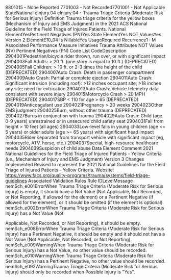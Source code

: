 

8801015 - None Reported
7701003 - Not Recorded7701001 - Not Applicable
StateNational
eInjury.04
eInjury.04 - Trauma Triage Criteria (Moderate Risk for Serious Injury)
Definition
Trauma triage criteria for the yellow boxes (Mechanism of Injury and EMS Judgment) in the 2021 ACS
National Guideline for the Field Triage of Injured Patients.
National ElementYesPertinent Negatives (PN)Yes
State ElementYes
NOT ValuesYes
Version 2 ElementE10_04
Is NillableYes
UsageRequired
Recurrence1 : M
Associated Performance Measure Initiatives
Trauma
Attributes
NOT Values (NV)
Pertinent Negatives (PN)
Code List
CodeDescription
2904001Pedestrian/bicycle rider thrown, run over, or with significant impact
2904003Fall Adults: > 20 ft. (one story is equal to 10 ft.) (DEPRECATED)
2904005Fall Children: > 10 ft. or 2-3 times the height of the child (DEPRECATED)
2904007Auto Crash: Death in passenger compartment
2904009Auto Crash: Partial or complete ejection
2904011Auto Crash: Significant intrusion (including roof): >12 inches occupant site; >18 inches any site; need for
extrication
2904013Auto Crash: Vehicle telemetry data consistent with severe injury
2904015Motorcycle Crash > 20 MPH (DEPRECATED)
2904017SBP < 110 for age > 65 (DEPRECATED)
2904019Anticoagulant use
2904021Pregnancy > 20 weeks
2904023Other EMS judgment
2904025Burn, without other trauma (DEPRECATED)
2904027Burns in conjunction with trauma
2904029Auto Crash: Child (age 0-9 years) unrestrained or in unsecured child safety seat
2904031Fall from height > 10 feet (all ages)
2904033Low-level falls in young children (age <= 5 years) or older adults (age >= 65 years) with significant head impact
2904035Rider separated from transport vehicle with significant impact (eg, motorcycle, ATV, horse, etc.)
2904037Special, high-resource healthcare needs
2904039Suspicion of child abuse
Data Element Comment
2021 National Guidelines for the Field Triage of Injured Patients - Yellow Criteria (i.e., Mechanism of Injury and EMS
Judgment)
Version 3 Changes Implemented
Revised to represent the 2021 National Guidelines for the Field Triage of Injured Patients - Yellow Criteria. Website: 
https://www.facs.org/quality-programs/trauma/systems/field-triage-guidelines
Associated Validation Rules
Rule IDLevelMessage
nemSch_e001ErrorWhen Trauma Triage Criteria (Moderate Risk for Serious Injury) is empty, it should have a Not
Value (Not Applicable, Not Recorded, or Not Reporting, if allowed for the element) or a Pertinent
Negative (if allowed for the element), or it should be omitted (if the element is optional).
nemSch_e002ErrorWhen Trauma Triage Criteria (Moderate Risk for Serious Injury) has a Not Value (Not

Applicable, Not Recorded, or Not Reporting), it should be empty.
nemSch_e008ErrorWhen Trauma Triage Criteria (Moderate Risk for Serious Injury) has a Pertinent Negative, it
should be empty and it should not have a Not Value (Not Applicable, Not Recorded, or Not
Reporting).
nemSch_e009WarningWhen Trauma Triage Criteria (Moderate Risk for Serious Injury) has a Not Value, no other value
should be recorded.
nemSch_e010WarningWhen Trauma Triage Criteria (Moderate Risk for Serious Injury) has a Pertinent Negative, no
other value should be recorded.
nemSch_e092WarningTrauma Triage Criteria (Moderate Risk for Serious Injury) should only be recorded when
Possible Injury is "Yes".
